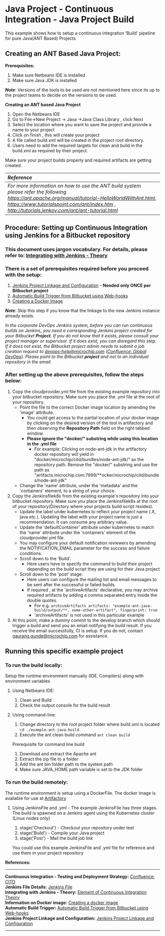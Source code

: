# Java Project - Continuous Integration - Java Project Build
This example shows how to setup a continuous integration 'Build' pipeline for pure Java(ANT Based) Projects

## Creating an ANT Based Java Project:
**Prerequisites:**  
1) Make sure Netbeans IDE is installed  
2) Make sure Java JDK is installed  

***Note***: Versions of the tools to be used are not mentioned here since its up to the project teams to decide on the versions to be used.

**Creating an ANT based Java Project**  
1) Open the Netbeans IDE  
2) Go to File->New Project -> Java ->Java Class Library , click Next  
3) Select the location where you want to save the project and provide a name to your project  
4) Click on finish , this will create your project  
5) A file called build.xml will be created in the project root directory.   
6) Users need to add the required targets for clean and build in the build.xml as required by their project.   

Make sure your project builds properly and required artifacts are getting created.

|*Reference*  |
|:---|
|*For more information on how to use the ANT build system please refer the following https://ant.apache.org/manual/tutorial-HelloWorldWithAnt.html, https://www.tutorialspoint.com/ant/index.htm , http://tutorials.jenkov.com/ant/ant-tutorial.html*|

## Procedure: Setting up Continuous Integration using Jenkins for a Bitbucket repository

### This document uses jargon vocabulary. For details, please refer to: [Integrating with Jenkins - Theory](https://confluence.microchip.com/display/SOLUTIONS/Integration+with+Jenkins+Remote+-+Theory+and+Prerequisites#IntegrationwithJenkinsRemote-TheoryandPrerequisites-theory)

### There is a set of prerequisites required before you proceed with the setup:
1. [Jenkins Project Linkage and Configuration](https://confluence.microchip.com/display/SOLUTIONS/Integration+with+Jenkins+Remote+-+Theory+and+Prerequisites#IntegrationwithJenkinsRemote-TheoryandPrerequisites-linkage) - **Needed only ONCE per Bitbucket project**
2. [Automatic Build Trigger from Bitbucket using Web-hooks](https://confluence.microchip.com/display/SOLUTIONS/Integration+with+Jenkins+Remote+-+Theory+and+Prerequisites#IntegrationwithJenkinsRemote-TheoryandPrerequisites-trigger)
3. [Creating a Docker Image](https://confluence.microchip.com/display/SOLUTIONS/Integration+with+Jenkins+Remote+-+Theory+and+Prerequisites#IntegrationwithJenkinsRemote-TheoryandPrerequisites-docker)

***Note***: Skip this step if you know that the linkage to the new Jenkins instance already exists.

*In the corporate DevOps Jenkins system, before you can run continuous builds on Jenkins, you need a corresponding Jenkins project created for your Bitbucket **Project**. If you do not know that it exists, please consult your project manager or supervisor. If it does exist, you can disregard this step. If it does not exist, the Bitbucket project admin needs to submit a job creation request to devops-help@microchip.com ([Confluence: Global DevOps](https://confluence.microchip.com/display/MSDTC/Request+Bitbucket+Build+Job+Setup+for+your+Bitbucket+Project)). Please point to the Bitbucket **project** and not to an individual repository in the email.*

### After setting up the above prerequisites, follow the steps below:

1. Copy the cloudprovider.yml file from the existing example repository into your bitbucket repository. Make sure you place the .yml file at the root of your repository.
    - Point the file to the correct Docker image location by amending the 'image' attribute.
        - You could get access to the partial location of your docker image by clicking on the desired version of the tool in artifactory and then observing the **Repository Path** field on the right tabbed window.
        - **Please ignore the "docker/" substring while using this location in the .yml file**
            - For example: Clicking on node-ant-jdk in the artifactory docker repository will yield in "docker/microchip/citd/bundles/node-ant-jdk/" as the repository path. Remove the "docker/" substring and use the path as "artifacts.microchip.com:7999/**ocker/microchip/citd/bundles/node-ant-jdk"
	- Change the 'name' attribute, under the 'metadata' and the 'containers' element, to a string of your choice. 
2. Copy the Jenkinsfilek8s from the existing example's repository into your bitbucket repository. Make sure you place the Jenkinsfilek8s at the root of your repository(Directory where your projects build script resides).
    - Update the label under kubernetes to reflect your project name (.X, java etc.). Updating the label with your project name is just a recommendation. It can consume any arbitrary value. 
    - Update the 'defaultContainer' attribute under kubernetes to match the 'name' attribute under the 'containers' element of the cloudprovider.yml file.
	- You may configure your default notification reviewers by amending the NOTIFICATION_EMAIL parameter for the success and failure conditions.
    - Scroll down to the 'Build'.
        - Here users have to specify the command to build their project depending on the build script they are using for their Java project
    - Scroll down to the 'post' stage:
	    - Here users can configure the mailing list and email messages to be sent after the successful or failed builds. 
        - If required , at the 'archiveArtifacts' declarative, you may archive required artifacts by adding a comma separated entry inside the double quotes.
            - For e.g. `archiveArtifacts artifacts: "example-ant-java-build/output/**, some-other-artifact", fingerprint: true`
            - 'archiveArtifacts' is not used in this particular example
3. At this point, make a dummy commit to the develop branch which should trigger a build and send you an email notifying the build result. If you receive the email successfully, CI is setup. If you do not, contact gaurang.gunde@microchip.com for assistance.

## Running this specific example project

### To run the build locally:
Setup the runtime environment manually (IDE, Compilers) along with environment variables
1. Using Netbeans IDE:
    1. Clean and Build
    2. Check the output console for the build result
2. Using command-line:
    1. Change directory to the root project folder where build.xml is located
    `cd ./example-ant-java-build`
    2. Execute the ant clean build command
    `ant clean build`
	
	Prerequisite for command line build
	1) Download and extract the Apache ant 
	2) Extract the zip file to a folder
	3) Add the ant bin folder path to the system path
	4) Make sure JAVA_HOME path variable is set to the JDK folder

### To run the build remotely:
The runtime environment is setup using a DockerFile. The docker image is available for use at [Artifactory](https://artifacts.microchip.com:7999)
1. Using JenkinsFile and .yml - The example JenkinsFile has three stages.
    The build is spawned on a Jenkins agent using the Kubernetes cluster (Linux nodes only)
    1. stage('Checkout') - Checkout your repository under test
    2. stage('Build') - Compile your Java project
    3. stage('Post') - Mail the build job link

    You could use this example JenkinsFile and .yml file for reference and use them in your project repository

**References:**  
- - -
**Continuous Integration - Testing and Deployment Strategy:** [Confluence: CITD](https://confluence.microchip.com/display/SOLUTIONS/Continuous+Integration+-+Testing+and+Deployment+Strategy)  
**Jenkins File Details:** [Jenkins File](./Jenkinsfilek8s.md)  
**Integrating with Jenkins - Theory:** [Element of Continuous Integration Theory](https://confluence.microchip.com/display/SOLUTIONS/Integration+with+Jenkins+Remote+-+Theory+and+Prerequisites#IntegrationwithJenkinsRemote-TheoryandPrerequisites-theory)  
**Information on Docker image:** [Creating a docker image](https://confluence.microchip.com/display/SOLUTIONS/Integration+with+Jenkins+Remote+-+Theory+and+Prerequisites#IntegrationwithJenkinsRemote-TheoryandPrerequisites-docker)  
**Automatic Build Trigger:** [Automatic Build Trigger from Bitbucket using Web-hooks](https://confluence.microchip.com/display/MSDTC/Automatically+Triggering+Build+Jobs)  
**Jenkins Project Linkage and Configuration:** [Jenkins Project Linkage and Configuration](https://confluence.microchip.com/display/SOLUTIONS/Integration+with+Jenkins+Remote+-+Theory+and+Prerequisites#IntegrationwithJenkinsRemote-TheoryandPrerequisites-linkage)  
- - -
